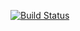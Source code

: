 [![Build Status](https://travis-ci.org/robertcboll/polyglot.g8.svg?branch=master)](https://travis-ci.org/robertcboll/polyglot.g8)
